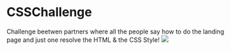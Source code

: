 # CSSChallenge
Challenge beetwen partners where all the people say how to do the landing page and just one resolve the HTML 
& the CSS Style!
![](Edgarmontenegro123/CSSChallenge/images/LandingPage.png)
